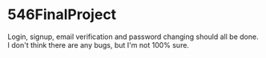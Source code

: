 # 546FinalProject
Login, signup, email verification and password changing should all be done. I don't think
there are any bugs, but I'm not 100% sure. 


